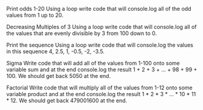 Print odds 1-20
Using a loop write code that will console.log
all of the odd values from 1 up to 20.

Decreasing Multiples of 3
Using a loop write code that will console.log all of 
the values that are evenly divisible by 3 from 100 down to 0.

Print the sequence
Using a loop write code that will console.log the 
values in this sequence 4, 2.5, 1, -0.5, -2, -3.5.

Sigma
Write code that will add all of the values from 
1-100 onto some variable sum and at the end 
console.log the result 1 + 2 + 3 + ... + 98 + 99 + 100. 
We should get back 5050 at the end.

Factorial
Write code that will multiply all of the values from
1-12 onto some variable product and at 
the end console.log the result 1 * 2 * 3 * ... * 10 * 11 * 12. 
We should get back 479001600 at the end.